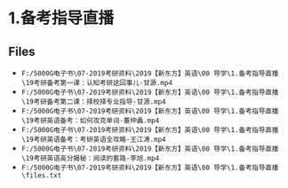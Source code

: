 # 1.备考指导直播

## Files

- `F:/5000G电子书\07-2019考研资料\2019【新东方】英语\00 导学\1.备考指导直播\19考研备考第一课：认知考研这回事儿-甘源.mp4`
- `F:/5000G电子书\07-2019考研资料\2019【新东方】英语\00 导学\1.备考指导直播\19考研备考第二课：择校择专业指导-甘源.mp4`
- `F:/5000G电子书\07-2019考研资料\2019【新东方】英语\00 导学\1.备考指导直播\19考研英语备考：如何攻克单词-董仲蠡.mp4`
- `F:/5000G电子书\07-2019考研资料\2019【新东方】英语\00 导学\1.备考指导直播\19考研英语备考：考研英语全攻略-王江涛.mp4`
- `F:/5000G电子书\07-2019考研资料\2019【新东方】英语\00 导学\1.备考指导直播\19考研英语高分揭秘：阅读的套路-李旭.mp4`
- `F:/5000G电子书\07-2019考研资料\2019【新东方】英语\00 导学\1.备考指导直播\files.txt`
